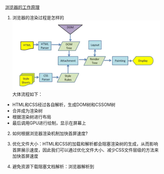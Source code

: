 [浏览器的工作原理](https://developer.mozilla.org/zh-CN/docs/Web/Performance/How_browsers_work)

1. 浏览器的渲染过程是怎样的
![alt text](./images/render.png)
大体流程如下：
- HTML和CSS经过各自解析，生成DOM树和CSSOM树
- 合并成为渲染树
- 根据渲染树进行布局
- 最后调用GPU进行绘制，显示在屏幕上

2. 如何根据浏览器渲染机制加快首屏速度?

  1. 优化文件大小：HTML和CSS的加载和解析都会阻塞渲染树的生成，从而影响首屏展示速度，因此我们可以通过优化文件大小、减少CSS文件层级的方法来加快首屏速度
  2. 避免资源下载阻塞文档解析：浏览器解析到<script>标签时，会阻塞文档解析，直到脚本执行完成，因此我们通常把<script>标签放在底部，或者加上defer、async来进行异步下载
  3. 采用ssr
  4. 预渲染pre-rendering

3. 即使频繁的触发dom操作，浏览器也不会频繁的执行渲染，浏览器会按照帧周期进行优化，合并多次更新操作以减少性能开销。

```js
setInterval(() => {
  document.body.style.backgroundColor = 
    document.body.style.backgroundColor === 'red' ? 'blue' : 'red';
}, 10)
```

4. 浏览器渲染时机的优化策略：

现代浏览器会在某些特定时机触发渲染，以保证性能和流畅性，同时避免不必要的频繁渲染：
  1. 任务完成后检查渲染需求：
    - 在宏任务执行完毕且微任务队列清空后，浏览器会检查页面是否标记为“需要更新”（dirty flag）；
    - 如果有更新需求，浏览器会立即触发渲染流程；
  2. 渲染合并优化：
    - 浏览器会将多个dom更新操作合并为一次渲染，以减少不必要的重排和重绘；
    - 这种优化称为布局合并或批量更新；
  3. 渲染帧周期：
    - 浏览器通常尝试以60fps（每帧16.66ms）的频率进行渲染；
    - 如果帧周期内任务队列空闲，浏览器会利用这个空闲时间触发渲染；

5. 事件循环执行流程与浏览器渲染

  1. 执行一个宏任务；
  2. 执行微任务队列中的所有任务；
  3. 如果主线程空闲，且有更新需求，则进行渲染；

6. 渲染发生的具体时机：

  1. 当前宏任务执行完毕：浏览器会先执行当前宏任务中的所有代码；
  2. 清空微任务队列：宏任务执行完毕后，浏览器会处理微任务队列（如promise.then等微任务）；
  3. 主线程空闲且允许渲染：如果此时没有更多的js任务需要执行，并且渲染任务被标记为需要更新，浏览器会进入渲染流程；

7. 渲染不会在以下情况下立即触发：

  1. js执行过程中：
    - 浏览器不会中断js执行去渲染页面（js执行和浏览器渲染是互斥的，互相阻塞）；
    - 连续的dom操作会被推迟到当前任务执行完后再渲染；
  2. 事件循环忙碌时：
    - 如果任务队列中有大量宏任务和微任务，渲染可能会被推迟到处理完毕（这样就会掉帧，在用户侧表现卡顿）；

8. 常见的渲染触发时机：

浏览器会在以下阶段尝试进行渲染：
  - 宏任务与微任务完成后：
    - 例如在setTimeout、requestAnimationFrame回调或其他事件回调执行完毕后；
  - 帧刷新周期到来时：
    - 浏览器会尝试每16.6ms渲染一次；
    - 如果上一帧更新后没有新的渲染任务，浏览器可能跳过帧的渲染；
  - 用户交互事件：如输入事件，滚动或窗口大小调整等
  - 显示属性变化：如display、visibility等；
  - 强制同步布局或重绘：
  可以通过访问会触发回流的属性，如offsetHeight等来强制浏览器执行布局或重绘。

9. 页面拿到资源后的流程

  - 解析css形成cssom；
  - 解析dom树形成dom tree；
  - 根据dom树和cssom树生成布局树（layout tree）;
  - 浏览器会讲布局树中的元素转换为绘制记录，记录每个元素的绘制顺序和绘制指令；
  - 合成（composite）：合成涂层，浏览器会将多个图层合成为最终的页面图像。如果开启了3d加速，浏览器会将图层上传到GPU，利用GPU的并行计算能力进行合成和渲染；

> 分层确实可以提高性能，但在内存管理方面成本较高，因此不应作为web性能优化策略过度使用。

10. 预加载扫描器

浏览器构建DOM树时，这个过程占用了主线程。同时，预加载扫描器会解析可用的内容并请求高优先级的资源，如css、js、web字体等，预加载扫描器使得我们不必等到解析器找到对外资源的引用时才去请求。他将在后台检索资源，而当主html解析器解析到要请求的资源时，它们可能已经在下载中了，或者已经被下载。预加载扫描器提供的优化减少了阻塞。

11. 构建CSSOM

构建CSSOM树是非常快的，创建CSSOM的总时间通常小于一次DNS查询所需的事件。